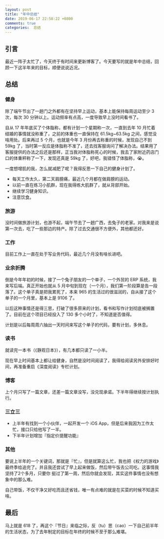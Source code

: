 ```yaml
---
layout: post
title: "年中总结"
date: 2019-06-17 22:58:22 +0800
comments: true
categories:  总结
---
```


## 引言

最近一阵子太忙了，今天终于有时间来更新博客了。今天要写的就是年中总结，回顾一下这半年来的目标，顺便说说近况。

## 总结

### 健身

除了端午节出了一趟门之外都有在坚持早上运动，基本上能保持每周运动至少 3 次，每次 30 分钟以上。运动频率有点高，一度导致早上没时间看书了。

自从 17 年年底买了个体脂称，都有计划一个星期称一次，一直到去年 10 月忙着结婚的事情就没称重了，之前的体重也一直保持在 61.5kg~63.5kg 之间，感觉没啥用处。后来再过 5 个月，也就是今年 3 月份再去称重的时候，发现自己不到 59kg 了，当时第一反应是体脂称不准了，还去找客服询问了解决办法。结果用了客服提供的办法之后还是那样，正当我对体脂称死心的时候，我去了家附近药店门口的体重秤称了一下，发现还真是 59kg 了，好吧，我错怪了体脂称，😭。

<!--more-->

一度想增肌的我，怎么就减肥了呢？我得反思一下自己的健身计划了。

- 每天工作太久，第二天肩膀痛，最近几个月都在做肩膀的运动。
- 以前一直在练习小肌群，现在我得练大肌群了，就从背部开始。
- 继续学习健身知识。
- 注意饮食。

### 旅游

没时间做旅游计划，也游不起，端午节去了一趟广西，去兔子的老家。对我来是说第一次去，吃了一些那边的特产。除了过去交通很不方便外，其他都还好。

### 工作

目前工作上一直在处于写业务代码，最近几个月没有啥长进吧。

### 业余折腾

倒是今年年初的时候，接了一个兔子朋友的一个单子，一个外贸的 ERP 系统，我来写后端。真正开始也就从 5 月中旬到现在（一个月），我们第一阶段算是告一段落了。这个单子真是把我累死了，本来 965 的生活过的很滋润的，自从接了这个单子的一个月里，基本上是 9106 了。

以后这种事情还是得三思，打破了很多原来的计划，看书和写作计划彻底被搁置了。目前在这个项目已经投入了 130 多个小时了，不知道是否值得。

计划是以后每周周六抽出一天时间来写这个单子的代码，要有计划，多休息。

### 读书

就读完一本书（《静观日本》），有几本都只读了一小半。

现在早上时间基本上都让给健身，自然是没时间阅读了，我得给阅读另外安排好时间，再准备重启《深度阅读》专栏计划。

### 博客

上个月只写了一篇文章，还差一篇文章没写，没兑现承诺。下半年得继续按计划执行。

### 三立三

- 上半年有找到一个小伙伴，一起开发一个 iOS App，但是后来我因为工作太忙，接口只给他写了一半。
- 下半年计划增加『指定价提醒功能』

### 其他

要说上半年的一个关键词，那就是『忙』，但是就算这么忙，我也把《权力的游戏》最终季给追完了。并且我还尝试了早上起来做饭，然后带午饭去公司吃。这事情我坚持了2个多月，只要你
挺过了第一周，然后你就会发现，其实这件事情也没有想象中的那么难。

自己带饭，不仅干净又好吃而且还省钱，唯一有点难的就是在买菜的时候不知道买啥。

## 最后

马上就是 618 了，再这个『节日』来临之际，反（tu）思（cao）一下自己前半年的生活状态，为了去年制定的目标在年终的时候不至于那么难堪。